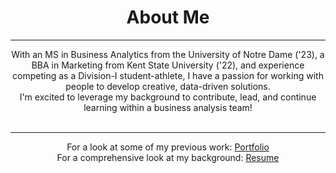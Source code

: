 # <center>About Me</center>
<hr>

<center>With an MS in Business Analytics from the University of Notre Dame ('23), a BBA in Marketing from Kent State University ('22), and experience competing as a Division-I student-athlete, I have a passion for working with people to develop creative, data-driven solutions.</center>
<center>I'm excited to leverage my background to contribute, lead, and continue learning within a business analysis team!</center>
<br>
<hr>

<center>For a look at some of my previous work: <a href="portfolio">Portfolio</a> 
<center>For a comprehensive look at my background: <a href="resume3">Resume</a></center> 


